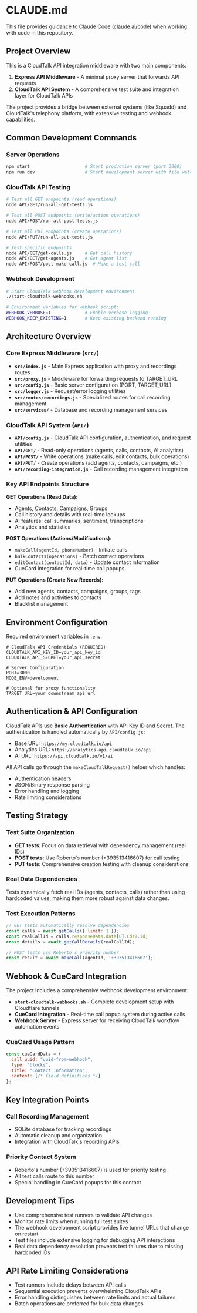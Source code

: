 # CLAUDE.md

This file provides guidance to Claude Code (claude.ai/code) when working with code in this repository.

## Project Overview

This is a CloudTalk API integration middleware with two main components:
1. **Express API Middleware** - A minimal proxy server that forwards API requests
2. **CloudTalk API System** - A comprehensive test suite and integration layer for CloudTalk APIs

The project provides a bridge between external systems (like Squadd) and CloudTalk's telephony platform, with extensive testing and webhook capabilities.

## Common Development Commands

### Server Operations
```bash
npm start                     # Start production server (port 3000)
npm run dev                   # Start development server with file watching
```

### CloudTalk API Testing
```bash
# Test all GET endpoints (read operations)
node API/GET/run-all-get-tests.js

# Test all POST endpoints (write/action operations)
node API/POST/run-all-post-tests.js

# Test all PUT endpoints (create operations)
node API/PUT/run-all-put-tests.js

# Test specific endpoints
node API/GET/get-calls.js     # Get call history
node API/GET/get-agents.js    # Get agent list
node API/POST/post-make-call.js  # Make a test call
```

### Webhook Development
```bash
# Start CloudTalk webhook development environment
./start-cloudtalk-webhooks.sh

# Environment variables for webhook script:
WEBHOOK_VERBOSE=1             # Enable verbose logging
WEBHOOK_KEEP_EXISTING=1       # Keep existing backend running
```

## Architecture Overview

### Core Express Middleware (`src/`)
- **`src/index.js`** - Main Express application with proxy and recordings routes
- **`src/proxy.js`** - Middleware for forwarding requests to TARGET_URL
- **`src/config.js`** - Basic server configuration (PORT, TARGET_URL)
- **`src/logger.js`** - Request/error logging utilities
- **`src/routes/recordings.js`** - Specialized routes for call recording management
- **`src/services/`** - Database and recording management services

### CloudTalk API System (`API/`)
- **`API/config.js`** - CloudTalk API configuration, authentication, and request utilities
- **`API/GET/`** - Read-only operations (agents, calls, contacts, AI analytics)
- **`API/POST/`** - Write operations (make calls, edit contacts, bulk operations)
- **`API/PUT/`** - Create operations (add agents, contacts, campaigns, etc.)
- **`API/recording-integration.js`** - Call recording management integration

### Key API Endpoints Structure

**GET Operations (Read Data):**
- Agents, Contacts, Campaigns, Groups
- Call history and details with real-time lookups
- AI features: call summaries, sentiment, transcriptions
- Analytics and statistics

**POST Operations (Actions/Modifications):**
- `makeCall(agentId, phoneNumber)` - Initiate calls
- `bulkContacts(operations)` - Batch contact operations
- `editContact(contactId, data)` - Update contact information
- CueCard integration for real-time call popups

**PUT Operations (Create New Records):**
- Add new agents, contacts, campaigns, groups, tags
- Add notes and activities to contacts
- Blacklist management

## Environment Configuration

Required environment variables in `.env`:
```env
# CloudTalk API Credentials (REQUIRED)
CLOUDTALK_API_KEY_ID=your_api_key_id
CLOUDTALK_API_SECRET=your_api_secret

# Server Configuration
PORT=3000
NODE_ENV=development

# Optional for proxy functionality
TARGET_URL=your_downstream_api_url
```

## Authentication & API Configuration

CloudTalk APIs use **Basic Authentication** with API Key ID and Secret. The authentication is handled automatically by `API/config.js`:

- Base URL: `https://my.cloudtalk.io/api`
- Analytics URL: `https://analytics-api.cloudtalk.io/api`
- AI URL: `https://api.cloudtalk.io/v1/ai`

All API calls go through the `makeCloudTalkRequest()` helper which handles:
- Authentication headers
- JSON/Binary response parsing
- Error handling and logging
- Rate limiting considerations

## Testing Strategy

### Test Suite Organization
- **GET tests**: Focus on data retrieval with dependency management (real IDs)
- **POST tests**: Use Roberto's number (+393513416607) for call testing
- **PUT tests**: Comprehensive creation testing with cleanup considerations

### Real Data Dependencies
Tests dynamically fetch real IDs (agents, contacts, calls) rather than using hardcoded values, making them more robust against data changes.

### Test Execution Patterns
```javascript
// GET tests automatically resolve dependencies
const calls = await getCalls({ limit: 1 });
const realCallId = calls.responseData.data[0].Cdr?.id;
const details = await getCallDetails(realCallId);

// POST tests use Roberto's priority number
const result = await makeCall(agentId, '+393513416607');
```

## Webhook & CueCard Integration

The project includes a comprehensive webhook development environment:

- **`start-cloudtalk-webhooks.sh`** - Complete development setup with Cloudflare tunnels
- **CueCard Integration** - Real-time call popup system during active calls
- **Webhook Server** - Express server for receiving CloudTalk workflow automation events

### CueCard Usage Pattern
```javascript
const cueCardData = {
  call_uuid: "uuid-from-webhook",
  type: "blocks",
  title: "Contact Information",
  content: [/* field definitions */]
};
```

## Key Integration Points

### Call Recording Management
- SQLite database for tracking recordings
- Automatic cleanup and organization
- Integration with CloudTalk's recording APIs

### Priority Contact System
- Roberto's number (+393513416607) is used for priority testing
- All test calls route to this number
- Special handling in CueCard popups for this contact

## Development Tips

- Use comprehensive test runners to validate API changes
- Monitor rate limits when running full test suites
- The webhook development script provides live tunnel URLs that change on restart
- Test files include extensive logging for debugging API interactions
- Real data dependency resolution prevents test failures due to missing hardcoded IDs

## API Rate Limiting Considerations

- Test runners include delays between API calls
- Sequential execution prevents overwhelming CloudTalk APIs
- Error handling distinguishes between rate limits and actual failures
- Batch operations are preferred for bulk data changes